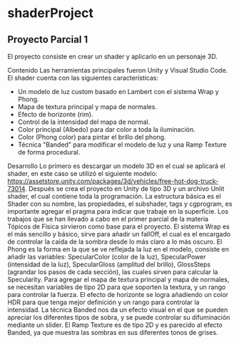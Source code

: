 # shaderProject

## Proyecto Parcial 1

El proyecto consiste en crear un shader y aplicarlo en un personaje 3D. 

Contenido
Las herramientas principales fueron Unity y Visual Studio Code.
El shader cuenta con las siguientes características:
+ Un modelo de luz custom basado en Lambert con el sistema Wrap y Phong.
+ Mapa de textura principal y mapa de normales.
+ Efecto de horizonte (rim).
+ Control de la intensidad del mapa de normal.
+ Color principal (Albedo) para dar color a toda la iluminación.
+ Color (Phong color) para pintar el brillo del phong.
+ Técnica "Banded" para modificar el modelo de luz y una Ramp Texture de forma procedural.

Desarrollo
Lo primero es descargar un modelo 3D en el cual se aplicará el shader, en este caso se utilizó el siguiente modelo: https://assetstore.unity.com/packages/3d/vehicles/free-hot-dog-truck-73014. Después se crea el proyecto en Unity de tipo 3D y un archivo Unlit shader, el cual contiene toda la programación. La estructura básica es el Shader con su nombre, las propiedades, el subshader, tags y cgprogram, es importante agregar el pragma para indicar que trabaje en la superficie. Los trabajos que se han llevado a cabo en el primer parcial de la materia Tópicos de Física sirvieron como base para el proyecto. El sistema Wrap es el más sencillo y básico, sirve para añadir un fallOff, el cual es el encargado de controlar la caída de la sombra desde lo más claro a lo más oscuro. El Phong es la forma en la que se ve reflejada la luz en el modelo, consiste en añadir las variables: SpecularColor (color de la luz), SpecularPower (intensidad de la luz), SpecularGloss (amplitud del brillo), GlossSteps (agrandar los pasos de cada sección), las cuales sirven para calcular la Specularity. Para agregar el mapa de textura principal y mapa de normales, se necesitan variables de tipo 2D para que soporten la textura, y un rango para controlar la fuerza. El efecto de horizonte se logra añadiendo un color HDR para que tenga mejor definición y un rango para controlar la intensidad. La técnica Banded nos da un efecto visual en el que se pueden apreciar los diferentes tipos de sobra, y se puede controlar su difuminación mediante un slider. El Ramp Texture es de tipo 2D y es parecido al efecto Banded, ya que muestra las sombras en sus diferentes tonos de grises. 
